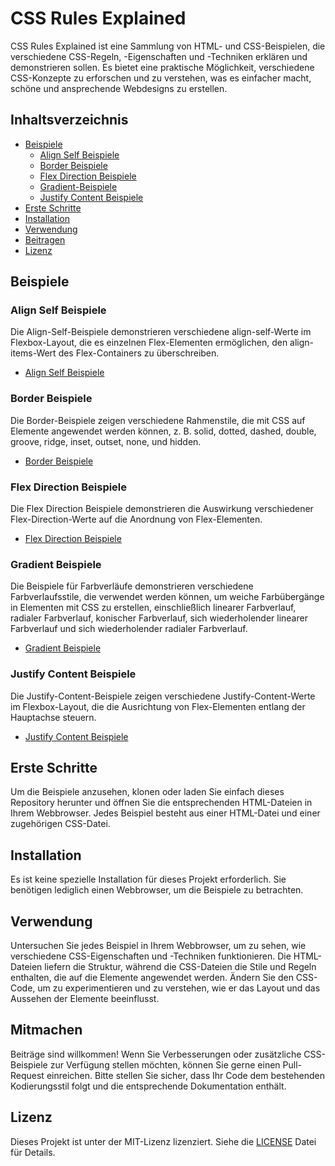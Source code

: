 # CSS Rules Explained

CSS Rules Explained ist eine Sammlung von HTML- und CSS-Beispielen, die verschiedene CSS-Regeln, -Eigenschaften und -Techniken erklären und demonstrieren sollen. Es bietet eine praktische Möglichkeit, verschiedene CSS-Konzepte zu erforschen und zu verstehen, was es einfacher macht, schöne und ansprechende Webdesigns zu erstellen.

## Inhaltsverzeichnis

- [Beispiele](#beispiele)
  - [Align Self Beispiele](#align-self-Beispiele)
  - [Border Beispiele](#border-beispiele)
  - [Flex Direction Beispiele](#flex-direction-beispiele)
  - [Gradient-Beispiele](#gradient-beispiele)
  - [Justify Content Beispiele](#justify-content-beispiele)
- [Erste Schritte](#erste-schritte)
- [Installation](#installation)
- [Verwendung](#verwendung)
- [Beitragen](#mitmachen)
- [Lizenz](#lizenz)

## Beispiele

### Align Self Beispiele

Die Align-Self-Beispiele demonstrieren verschiedene align-self-Werte im Flexbox-Layout, die es einzelnen Flex-Elementen ermöglichen, den align-items-Wert des Flex-Containers zu überschreiben.
- [Align Self Beispiele](https://github.com/Satisfraction/CSS-Rules-Explained/tree/main/Deutsche-Version/Beispiele/Align%20Self%20Beispiele)

### Border Beispiele

Die Border-Beispiele zeigen verschiedene Rahmenstile, die mit CSS auf Elemente angewendet werden können, z. B. solid, dotted, dashed, double, groove, ridge, inset, outset, none, und hidden.
- [Border Beispiele](https://github.com/Satisfraction/CSS-Rules-Explained/tree/main/Deutsche-Version/Beispiele/Border%20Beispiele)

### Flex Direction Beispiele

 Die Flex Direction Beispiele demonstrieren die Auswirkung verschiedener Flex-Direction-Werte auf die Anordnung von Flex-Elementen.
 - [Flex Direction Beispiele](https://github.com/Satisfraction/CSS-Rules-Explained/tree/main/Deutsche-Version/Beispiele/Flex%20Direction%20Beispiele)

### Gradient Beispiele

Die Beispiele für Farbverläufe demonstrieren verschiedene Farbverlaufsstile, die verwendet werden können, um weiche Farbübergänge in Elementen mit CSS zu erstellen, einschließlich linearer Farbverlauf, radialer Farbverlauf, konischer Farbverlauf, sich wiederholender linearer Farbverlauf und sich wiederholender radialer Farbverlauf.
- [Gradient Beispiele](https://github.com/Satisfraction/CSS-Rules-Explained/tree/main/Deutsche-Version/Beispiele/Gradient%20Beispiele)

### Justify Content Beispiele

Die Justify-Content-Beispiele zeigen verschiedene Justify-Content-Werte im Flexbox-Layout, die die Ausrichtung von Flex-Elementen entlang der Hauptachse steuern.
- [Justify Content Beispiele](https://github.com/Satisfraction/CSS-Rules-Explained/tree/main/Deutsche-Version/Beispiele/Justify%20Content%20Beispiele)

## Erste Schritte

Um die Beispiele anzusehen, klonen oder laden Sie einfach dieses Repository herunter und öffnen Sie die entsprechenden HTML-Dateien in Ihrem Webbrowser. Jedes Beispiel besteht aus einer HTML-Datei und einer zugehörigen CSS-Datei.

## Installation

Es ist keine spezielle Installation für dieses Projekt erforderlich. Sie benötigen lediglich einen Webbrowser, um die Beispiele zu betrachten.

## Verwendung

Untersuchen Sie jedes Beispiel in Ihrem Webbrowser, um zu sehen, wie verschiedene CSS-Eigenschaften und -Techniken funktionieren. Die HTML-Dateien liefern die Struktur, während die CSS-Dateien die Stile und Regeln enthalten, die auf die Elemente angewendet werden. Ändern Sie den CSS-Code, um zu experimentieren und zu verstehen, wie er das Layout und das Aussehen der Elemente beeinflusst.

## Mitmachen

Beiträge sind willkommen! Wenn Sie Verbesserungen oder zusätzliche CSS-Beispiele zur Verfügung stellen möchten, können Sie gerne einen Pull-Request einreichen. Bitte stellen Sie sicher, dass Ihr Code dem bestehenden Kodierungsstil folgt und die entsprechende Dokumentation enthält.

## Lizenz

Dieses Projekt ist unter der MIT-Lizenz lizenziert. Siehe die [LICENSE](LICENSE) Datei für Details.
